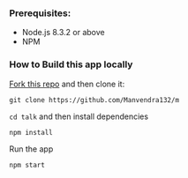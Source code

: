 
### Prerequisites:

- Node.js 8.3.2 or above
- NPM

### How to Build this app locally

[Fork this repo](https://github.com/Manvendra132/m/fork) and then clone it:

```
git clone https://github.com/Manvendra132/m
```

`cd talk` and then install dependencies

```
npm install
```

Run the app

```
npm start
```
